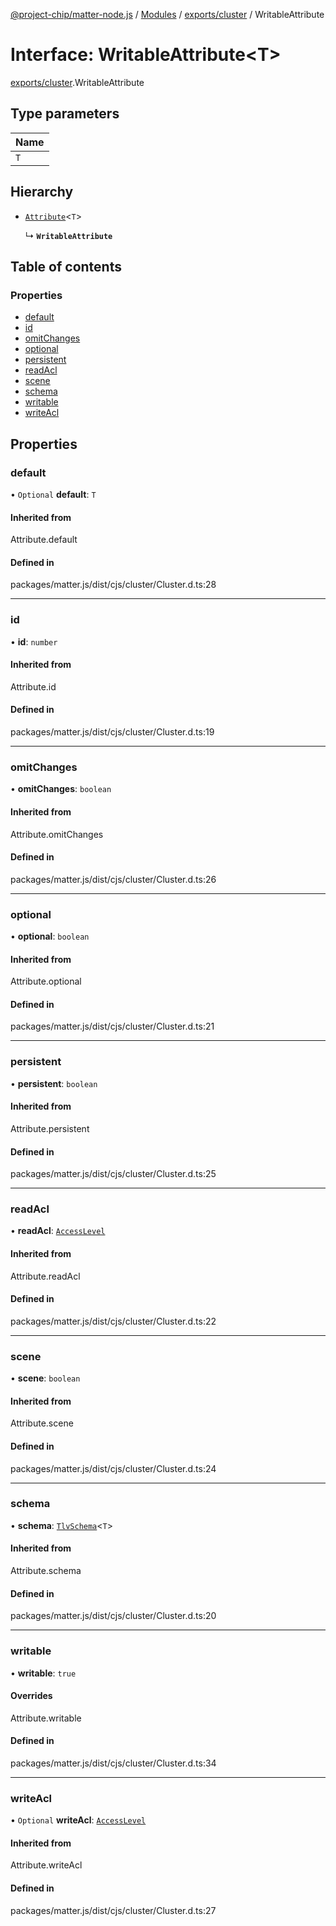 [@project-chip/matter-node.js](../README.md) / [Modules](../modules.md) / [exports/cluster](../modules/exports_cluster.md) / WritableAttribute

# Interface: WritableAttribute<T\>

[exports/cluster](../modules/exports_cluster.md).WritableAttribute

## Type parameters

| Name |
| :------ |
| `T` |

## Hierarchy

- [`Attribute`](../modules/exports_cluster.md#attribute)<`T`\>

  ↳ **`WritableAttribute`**

## Table of contents

### Properties

- [default](exports_cluster.WritableAttribute.md#default)
- [id](exports_cluster.WritableAttribute.md#id)
- [omitChanges](exports_cluster.WritableAttribute.md#omitchanges)
- [optional](exports_cluster.WritableAttribute.md#optional)
- [persistent](exports_cluster.WritableAttribute.md#persistent)
- [readAcl](exports_cluster.WritableAttribute.md#readacl)
- [scene](exports_cluster.WritableAttribute.md#scene)
- [schema](exports_cluster.WritableAttribute.md#schema)
- [writable](exports_cluster.WritableAttribute.md#writable)
- [writeAcl](exports_cluster.WritableAttribute.md#writeacl)

## Properties

### default

• `Optional` **default**: `T`

#### Inherited from

Attribute.default

#### Defined in

packages/matter.js/dist/cjs/cluster/Cluster.d.ts:28

___

### id

• **id**: `number`

#### Inherited from

Attribute.id

#### Defined in

packages/matter.js/dist/cjs/cluster/Cluster.d.ts:19

___

### omitChanges

• **omitChanges**: `boolean`

#### Inherited from

Attribute.omitChanges

#### Defined in

packages/matter.js/dist/cjs/cluster/Cluster.d.ts:26

___

### optional

• **optional**: `boolean`

#### Inherited from

Attribute.optional

#### Defined in

packages/matter.js/dist/cjs/cluster/Cluster.d.ts:21

___

### persistent

• **persistent**: `boolean`

#### Inherited from

Attribute.persistent

#### Defined in

packages/matter.js/dist/cjs/cluster/Cluster.d.ts:25

___

### readAcl

• **readAcl**: [`AccessLevel`](../enums/exports_cluster.AccessLevel.md)

#### Inherited from

Attribute.readAcl

#### Defined in

packages/matter.js/dist/cjs/cluster/Cluster.d.ts:22

___

### scene

• **scene**: `boolean`

#### Inherited from

Attribute.scene

#### Defined in

packages/matter.js/dist/cjs/cluster/Cluster.d.ts:24

___

### schema

• **schema**: [`TlvSchema`](../classes/exports_tlv.TlvSchema.md)<`T`\>

#### Inherited from

Attribute.schema

#### Defined in

packages/matter.js/dist/cjs/cluster/Cluster.d.ts:20

___

### writable

• **writable**: ``true``

#### Overrides

Attribute.writable

#### Defined in

packages/matter.js/dist/cjs/cluster/Cluster.d.ts:34

___

### writeAcl

• `Optional` **writeAcl**: [`AccessLevel`](../enums/exports_cluster.AccessLevel.md)

#### Inherited from

Attribute.writeAcl

#### Defined in

packages/matter.js/dist/cjs/cluster/Cluster.d.ts:27
